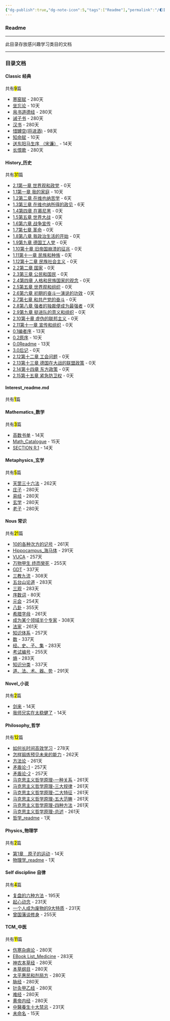 ```yaml
---
{"dg-publish":true,"dg-note-icon":5,"tags":["Readme"],"permalink":"/🌓Interest_兴趣/Interest_readme/","dgPassFrontmatter":true,"noteIcon":5,"created":"2024-08-24T23:09:47.412+08:00","updated":"2024-09-13T16:43:32.782+08:00"}
---
```


### Readme
--- 
此目录存放感兴趣学习类目的文档
***
### 目录文档
<p><span><h4 data-heading="Classic 经典" dir="auto">Classic 经典</h4></span></p><p><span>共有<mark>9</mark>篇</span></p><div><ul class="dataview list-view-ul"><li><span><a data-tooltip-position="top" aria-label="🌓Interest_兴趣/Classic 经典/寒窑赋.md" data-href="🌓Interest_兴趣/Classic 经典/寒窑赋.md" href="🌓Interest_兴趣/Classic 经典/寒窑赋.md" class="internal-link" target="_blank" rel="noopener">寒窑赋</a> - 280天</span></li><li><span><a data-tooltip-position="top" aria-label="🌓Interest_兴趣/Classic 经典/坐忘论.md" data-href="🌓Interest_兴趣/Classic 经典/坐忘论.md" href="🌓Interest_兴趣/Classic 经典/坐忘论.md" class="internal-link" target="_blank" rel="noopener">坐忘论</a> - 10天</span></li><li><span><a data-tooltip-position="top" aria-label="🌓Interest_兴趣/Classic 经典/帛书道德经.md" data-href="🌓Interest_兴趣/Classic 经典/帛书道德经.md" href="🌓Interest_兴趣/Classic 经典/帛书道德经.md" class="internal-link" target="_blank" rel="noopener">帛书道德经</a> - 280天</span></li><li><span><a data-tooltip-position="top" aria-label="🌓Interest_兴趣/Classic 经典/诫子书.md" data-href="🌓Interest_兴趣/Classic 经典/诫子书.md" href="🌓Interest_兴趣/Classic 经典/诫子书.md" class="internal-link" target="_blank" rel="noopener">诫子书</a> - 280天</span></li><li><span><a data-tooltip-position="top" aria-label="🌓Interest_兴趣/Classic 经典/汉书.md" data-href="🌓Interest_兴趣/Classic 经典/汉书.md" href="🌓Interest_兴趣/Classic 经典/汉书.md" class="internal-link" target="_blank" rel="noopener">汉书</a> - 280天</span></li><li><span><a data-tooltip-position="top" aria-label="🌓Interest_兴趣/Classic 经典/惜罇空(将进酒).md" data-href="🌓Interest_兴趣/Classic 经典/惜罇空(将进酒).md" href="🌓Interest_兴趣/Classic 经典/惜罇空(将进酒).md" class="internal-link" target="_blank" rel="noopener">惜罇空(将进酒)</a> - 98天</span></li><li><span><a data-tooltip-position="top" aria-label="🌓Interest_兴趣/Classic 经典/知命赋.md" data-href="🌓Interest_兴趣/Classic 经典/知命赋.md" href="🌓Interest_兴趣/Classic 经典/知命赋.md" class="internal-link" target="_blank" rel="noopener">知命赋</a> - 10天</span></li><li><span><a data-tooltip-position="top" aria-label="🌓Interest_兴趣/Classic 经典/送东阳马生序 （宋濂）.md" data-href="🌓Interest_兴趣/Classic 经典/送东阳马生序 （宋濂）.md" href="🌓Interest_兴趣/Classic 经典/送东阳马生序 （宋濂）.md" class="internal-link" target="_blank" rel="noopener">送东阳马生序 （宋濂）</a> - 14天</span></li><li><span><a data-tooltip-position="top" aria-label="🌓Interest_兴趣/Classic 经典/长恨歌.md" data-href="🌓Interest_兴趣/Classic 经典/长恨歌.md" href="🌓Interest_兴趣/Classic 经典/长恨歌.md" class="internal-link" target="_blank" rel="noopener">长恨歌</a> - 280天</span></li></ul></div><p><span><h4 data-heading="History_历史" dir="auto">History_历史</h4></span></p><p><span>共有<mark>31</mark>篇</span></p><div><ul class="dataview list-view-ul"><li><span><a data-tooltip-position="top" aria-label="🌓Interest_兴趣/History_历史/Mein Kampf/2.1第一章 世界观和政党.md" data-href="🌓Interest_兴趣/History_历史/Mein Kampf/2.1第一章 世界观和政党.md" href="🌓Interest_兴趣/History_历史/Mein Kampf/2.1第一章 世界观和政党.md" class="internal-link" target="_blank" rel="noopener">2.1第一章 世界观和政党</a> - 0天</span></li><li><span><a data-tooltip-position="top" aria-label="🌓Interest_兴趣/History_历史/Mein Kampf/1.1第一章 我的家庭.md" data-href="🌓Interest_兴趣/History_历史/Mein Kampf/1.1第一章 我的家庭.md" href="🌓Interest_兴趣/History_历史/Mein Kampf/1.1第一章 我的家庭.md" class="internal-link" target="_blank" rel="noopener">1.1第一章 我的家庭</a> - 10天</span></li><li><span><a data-tooltip-position="top" aria-label="🌓Interest_兴趣/History_历史/Mein Kampf/1.2第二章 在维也纳苦学.md" data-href="🌓Interest_兴趣/History_历史/Mein Kampf/1.2第二章 在维也纳苦学.md" href="🌓Interest_兴趣/History_历史/Mein Kampf/1.2第二章 在维也纳苦学.md" class="internal-link" target="_blank" rel="noopener">1.2第二章 在维也纳苦学</a> - 6天</span></li><li><span><a data-tooltip-position="top" aria-label="🌓Interest_兴趣/History_历史/Mein Kampf/1.3第三章 在维也纳所得的政见.md" data-href="🌓Interest_兴趣/History_历史/Mein Kampf/1.3第三章 在维也纳所得的政见.md" href="🌓Interest_兴趣/History_历史/Mein Kampf/1.3第三章 在维也纳所得的政见.md" class="internal-link" target="_blank" rel="noopener">1.3第三章 在维也纳所得的政见</a> - 6天</span></li><li><span><a data-tooltip-position="top" aria-label="🌓Interest_兴趣/History_历史/Mein Kampf/1.4第四章 在慕尼黑.md" data-href="🌓Interest_兴趣/History_历史/Mein Kampf/1.4第四章 在慕尼黑.md" href="🌓Interest_兴趣/History_历史/Mein Kampf/1.4第四章 在慕尼黑.md" class="internal-link" target="_blank" rel="noopener">1.4第四章 在慕尼黑</a> - 0天</span></li><li><span><a data-tooltip-position="top" aria-label="🌓Interest_兴趣/History_历史/Mein Kampf/1.5第五章 世界大战.md" data-href="🌓Interest_兴趣/History_历史/Mein Kampf/1.5第五章 世界大战.md" href="🌓Interest_兴趣/History_历史/Mein Kampf/1.5第五章 世界大战.md" class="internal-link" target="_blank" rel="noopener">1.5第五章 世界大战</a> - 0天</span></li><li><span><a data-tooltip-position="top" aria-label="🌓Interest_兴趣/History_历史/Mein Kampf/1.6第六章 战争宣传.md" data-href="🌓Interest_兴趣/History_历史/Mein Kampf/1.6第六章 战争宣传.md" href="🌓Interest_兴趣/History_历史/Mein Kampf/1.6第六章 战争宣传.md" class="internal-link" target="_blank" rel="noopener">1.6第六章 战争宣传</a> - 0天</span></li><li><span><a data-tooltip-position="top" aria-label="🌓Interest_兴趣/History_历史/Mein Kampf/1.7第七章 革命.md" data-href="🌓Interest_兴趣/History_历史/Mein Kampf/1.7第七章 革命.md" href="🌓Interest_兴趣/History_历史/Mein Kampf/1.7第七章 革命.md" class="internal-link" target="_blank" rel="noopener">1.7第七章 革命</a> - 0天</span></li><li><span><a data-tooltip-position="top" aria-label="🌓Interest_兴趣/History_历史/Mein Kampf/1.8第八章 我政治生活的开始.md" data-href="🌓Interest_兴趣/History_历史/Mein Kampf/1.8第八章 我政治生活的开始.md" href="🌓Interest_兴趣/History_历史/Mein Kampf/1.8第八章 我政治生活的开始.md" class="internal-link" target="_blank" rel="noopener">1.8第八章 我政治生活的开始</a> - 0天</span></li><li><span><a data-tooltip-position="top" aria-label="🌓Interest_兴趣/History_历史/Mein Kampf/1.9第九章 德国工人党.md" data-href="🌓Interest_兴趣/History_历史/Mein Kampf/1.9第九章 德国工人党.md" href="🌓Interest_兴趣/History_历史/Mein Kampf/1.9第九章 德国工人党.md" class="internal-link" target="_blank" rel="noopener">1.9第九章 德国工人党</a> - 0天</span></li><li><span><a data-tooltip-position="top" aria-label="🌓Interest_兴趣/History_历史/Mein Kampf/1.10第十章 旧帝国崩溃的征兆.md" data-href="🌓Interest_兴趣/History_历史/Mein Kampf/1.10第十章 旧帝国崩溃的征兆.md" href="🌓Interest_兴趣/History_历史/Mein Kampf/1.10第十章 旧帝国崩溃的征兆.md" class="internal-link" target="_blank" rel="noopener">1.10第十章 旧帝国崩溃的征兆</a> - 0天</span></li><li><span><a data-tooltip-position="top" aria-label="🌓Interest_兴趣/History_历史/Mein Kampf/1.11第十一章 民族和种族.md" data-href="🌓Interest_兴趣/History_历史/Mein Kampf/1.11第十一章 民族和种族.md" href="🌓Interest_兴趣/History_历史/Mein Kampf/1.11第十一章 民族和种族.md" class="internal-link" target="_blank" rel="noopener">1.11第十一章 民族和种族</a> - 0天</span></li><li><span><a data-tooltip-position="top" aria-label="🌓Interest_兴趣/History_历史/Mein Kampf/1.12第十二章 民族社会主义.md" data-href="🌓Interest_兴趣/History_历史/Mein Kampf/1.12第十二章 民族社会主义.md" href="🌓Interest_兴趣/History_历史/Mein Kampf/1.12第十二章 民族社会主义.md" class="internal-link" target="_blank" rel="noopener">1.12第十二章 民族社会主义</a> - 0天</span></li><li><span><a data-tooltip-position="top" aria-label="🌓Interest_兴趣/History_历史/Mein Kampf/2.2第二章 国家.md" data-href="🌓Interest_兴趣/History_历史/Mein Kampf/2.2第二章 国家.md" href="🌓Interest_兴趣/History_历史/Mein Kampf/2.2第二章 国家.md" class="internal-link" target="_blank" rel="noopener">2.2第二章 国家</a> - 0天</span></li><li><span><a data-tooltip-position="top" aria-label="🌓Interest_兴趣/History_历史/Mein Kampf/2.3第三章 公民和国民.md" data-href="🌓Interest_兴趣/History_历史/Mein Kampf/2.3第三章 公民和国民.md" href="🌓Interest_兴趣/History_历史/Mein Kampf/2.3第三章 公民和国民.md" class="internal-link" target="_blank" rel="noopener">2.3第三章 公民和国民</a> - 0天</span></li><li><span><a data-tooltip-position="top" aria-label="🌓Interest_兴趣/History_历史/Mein Kampf/2.4第四章 人格和民族国家的观念.md" data-href="🌓Interest_兴趣/History_历史/Mein Kampf/2.4第四章 人格和民族国家的观念.md" href="🌓Interest_兴趣/History_历史/Mein Kampf/2.4第四章 人格和民族国家的观念.md" class="internal-link" target="_blank" rel="noopener">2.4第四章 人格和民族国家的观念</a> - 0天</span></li><li><span><a data-tooltip-position="top" aria-label="🌓Interest_兴趣/History_历史/Mein Kampf/2.5第五章 世界观和组织.md" data-href="🌓Interest_兴趣/History_历史/Mein Kampf/2.5第五章 世界观和组织.md" href="🌓Interest_兴趣/History_历史/Mein Kampf/2.5第五章 世界观和组织.md" class="internal-link" target="_blank" rel="noopener">2.5第五章 世界观和组织</a> - 0天</span></li><li><span><a data-tooltip-position="top" aria-label="🌓Interest_兴趣/History_历史/Mein Kampf/2.6第六章 初期的奋斗一演说的功效.md" data-href="🌓Interest_兴趣/History_历史/Mein Kampf/2.6第六章 初期的奋斗一演说的功效.md" href="🌓Interest_兴趣/History_历史/Mein Kampf/2.6第六章 初期的奋斗一演说的功效.md" class="internal-link" target="_blank" rel="noopener">2.6第六章 初期的奋斗一演说的功效</a> - 0天</span></li><li><span><a data-tooltip-position="top" aria-label="🌓Interest_兴趣/History_历史/Mein Kampf/2.7第七章 和共产党的奋斗.md" data-href="🌓Interest_兴趣/History_历史/Mein Kampf/2.7第七章 和共产党的奋斗.md" href="🌓Interest_兴趣/History_历史/Mein Kampf/2.7第七章 和共产党的奋斗.md" class="internal-link" target="_blank" rel="noopener">2.7第七章 和共产党的奋斗</a> - 0天</span></li><li><span><a data-tooltip-position="top" aria-label="🌓Interest_兴趣/History_历史/Mein Kampf/2.8第八章 强者的独裁便成为最强者.md" data-href="🌓Interest_兴趣/History_历史/Mein Kampf/2.8第八章 强者的独裁便成为最强者.md" href="🌓Interest_兴趣/History_历史/Mein Kampf/2.8第八章 强者的独裁便成为最强者.md" class="internal-link" target="_blank" rel="noopener">2.8第八章 强者的独裁便成为最强者</a> - 0天</span></li><li><span><a data-tooltip-position="top" aria-label="🌓Interest_兴趣/History_历史/Mein Kampf/2.9第九章 挺进队的意义和组织.md" data-href="🌓Interest_兴趣/History_历史/Mein Kampf/2.9第九章 挺进队的意义和组织.md" href="🌓Interest_兴趣/History_历史/Mein Kampf/2.9第九章 挺进队的意义和组织.md" class="internal-link" target="_blank" rel="noopener">2.9第九章 挺进队的意义和组织</a> - 0天</span></li><li><span><a data-tooltip-position="top" aria-label="🌓Interest_兴趣/History_历史/Mein Kampf/2.10第十章 虚伪的联邦主义.md" data-href="🌓Interest_兴趣/History_历史/Mein Kampf/2.10第十章 虚伪的联邦主义.md" href="🌓Interest_兴趣/History_历史/Mein Kampf/2.10第十章 虚伪的联邦主义.md" class="internal-link" target="_blank" rel="noopener">2.10第十章 虚伪的联邦主义</a> - 0天</span></li><li><span><a data-tooltip-position="top" aria-label="🌓Interest_兴趣/History_历史/Mein Kampf/2.11第十一章 宣传和组织.md" data-href="🌓Interest_兴趣/History_历史/Mein Kampf/2.11第十一章 宣传和组织.md" href="🌓Interest_兴趣/History_历史/Mein Kampf/2.11第十一章 宣传和组织.md" class="internal-link" target="_blank" rel="noopener">2.11第十一章 宣传和组织</a> - 0天</span></li><li><span><a data-tooltip-position="top" aria-label="🌓Interest_兴趣/History_历史/Mein Kampf/0.1编者序.md" data-href="🌓Interest_兴趣/History_历史/Mein Kampf/0.1编者序.md" href="🌓Interest_兴趣/History_历史/Mein Kampf/0.1编者序.md" class="internal-link" target="_blank" rel="noopener">0.1编者序</a> - 13天</span></li><li><span><a data-tooltip-position="top" aria-label="🌓Interest_兴趣/History_历史/Mein Kampf/0.2原序.md" data-href="🌓Interest_兴趣/History_历史/Mein Kampf/0.2原序.md" href="🌓Interest_兴趣/History_历史/Mein Kampf/0.2原序.md" class="internal-link" target="_blank" rel="noopener">0.2原序</a> - 10天</span></li><li><span><a data-tooltip-position="top" aria-label="🌓Interest_兴趣/History_历史/Mein Kampf/0.0Readme.md" data-href="🌓Interest_兴趣/History_历史/Mein Kampf/0.0Readme.md" href="🌓Interest_兴趣/History_历史/Mein Kampf/0.0Readme.md" class="internal-link" target="_blank" rel="noopener">0.0Readme</a> - 13天</span></li><li><span><a data-tooltip-position="top" aria-label="🌓Interest_兴趣/History_历史/Mein Kampf/3.0后记.md" data-href="🌓Interest_兴趣/History_历史/Mein Kampf/3.0后记.md" href="🌓Interest_兴趣/History_历史/Mein Kampf/3.0后记.md" class="internal-link" target="_blank" rel="noopener">3.0后记</a> - 0天</span></li><li><span><a data-tooltip-position="top" aria-label="🌓Interest_兴趣/History_历史/Mein Kampf/2.12第十二章 工会问题.md" data-href="🌓Interest_兴趣/History_历史/Mein Kampf/2.12第十二章 工会问题.md" href="🌓Interest_兴趣/History_历史/Mein Kampf/2.12第十二章 工会问题.md" class="internal-link" target="_blank" rel="noopener">2.12第十二章 工会问题</a> - 0天</span></li><li><span><a data-tooltip-position="top" aria-label="🌓Interest_兴趣/History_历史/Mein Kampf/2.13第十三章 德国在大战的联盟政策.md" data-href="🌓Interest_兴趣/History_历史/Mein Kampf/2.13第十三章 德国在大战的联盟政策.md" href="🌓Interest_兴趣/History_历史/Mein Kampf/2.13第十三章 德国在大战的联盟政策.md" class="internal-link" target="_blank" rel="noopener">2.13第十三章 德国在大战的联盟政策</a> - 0天</span></li><li><span><a data-tooltip-position="top" aria-label="🌓Interest_兴趣/History_历史/Mein Kampf/2.14第十四章 东方政策.md" data-href="🌓Interest_兴趣/History_历史/Mein Kampf/2.14第十四章 东方政策.md" href="🌓Interest_兴趣/History_历史/Mein Kampf/2.14第十四章 东方政策.md" class="internal-link" target="_blank" rel="noopener">2.14第十四章 东方政策</a> - 0天</span></li><li><span><a data-tooltip-position="top" aria-label="🌓Interest_兴趣/History_历史/Mein Kampf/2.15第十五章 紧急防卫权.md" data-href="🌓Interest_兴趣/History_历史/Mein Kampf/2.15第十五章 紧急防卫权.md" href="🌓Interest_兴趣/History_历史/Mein Kampf/2.15第十五章 紧急防卫权.md" class="internal-link" target="_blank" rel="noopener">2.15第十五章 紧急防卫权</a> - 0天</span></li></ul></div><p><span><h4 data-heading="Interest_readme.md" dir="auto">Interest_readme.md</h4></span></p><p><span>共有<mark>1</mark>篇</span></p><div><ul class="dataview list-view-ul"></ul></div><p><span><h4 data-heading="Mathematics_数学" dir="auto">Mathematics_数学</h4></span></p><p><span>共有<mark>3</mark>篇</span></p><div><ul class="dataview list-view-ul"><li><span><a data-tooltip-position="top" aria-label="🌓Interest_兴趣/Mathematics_数学/高数书单.md" data-href="🌓Interest_兴趣/Mathematics_数学/高数书单.md" href="🌓Interest_兴趣/Mathematics_数学/高数书单.md" class="internal-link" target="_blank" rel="noopener">高数书单</a> - 14天</span></li><li><span><a data-tooltip-position="top" aria-label="🌓Interest_兴趣/Mathematics_数学/Math_Catalogue.md" data-href="🌓Interest_兴趣/Mathematics_数学/Math_Catalogue.md" href="🌓Interest_兴趣/Mathematics_数学/Math_Catalogue.md" class="internal-link" target="_blank" rel="noopener">Math_Catalogue</a> - 15天</span></li><li><span><a data-tooltip-position="top" aria-label="🌓Interest_兴趣/Mathematics_数学/Precalculus/SECTION R.1.md" data-href="🌓Interest_兴趣/Mathematics_数学/Precalculus/SECTION R.1.md" href="🌓Interest_兴趣/Mathematics_数学/Precalculus/SECTION R.1.md" class="internal-link" target="_blank" rel="noopener">SECTION R.1</a> - 14天</span></li></ul></div><p><span><h4 data-heading="Metaphysics_玄学" dir="auto">Metaphysics_玄学</h4></span></p><p><span>共有<mark>5</mark>篇</span></p><div><ul class="dataview list-view-ul"><li><span><a data-tooltip-position="top" aria-label="🌓Interest_兴趣/Metaphysics_玄学/天罡三十六法.md" data-href="🌓Interest_兴趣/Metaphysics_玄学/天罡三十六法.md" href="🌓Interest_兴趣/Metaphysics_玄学/天罡三十六法.md" class="internal-link" target="_blank" rel="noopener">天罡三十六法</a> - 262天</span></li><li><span><a data-tooltip-position="top" aria-label="🌓Interest_兴趣/Metaphysics_玄学/庄子.md" data-href="🌓Interest_兴趣/Metaphysics_玄学/庄子.md" href="🌓Interest_兴趣/Metaphysics_玄学/庄子.md" class="internal-link" target="_blank" rel="noopener">庄子</a> - 280天</span></li><li><span><a data-tooltip-position="top" aria-label="🌓Interest_兴趣/Metaphysics_玄学/易经.md" data-href="🌓Interest_兴趣/Metaphysics_玄学/易经.md" href="🌓Interest_兴趣/Metaphysics_玄学/易经.md" class="internal-link" target="_blank" rel="noopener">易经</a> - 280天</span></li><li><span><a data-tooltip-position="top" aria-label="🌓Interest_兴趣/Metaphysics_玄学/玄学.md" data-href="🌓Interest_兴趣/Metaphysics_玄学/玄学.md" href="🌓Interest_兴趣/Metaphysics_玄学/玄学.md" class="internal-link" target="_blank" rel="noopener">玄学</a> - 280天</span></li><li><span><a data-tooltip-position="top" aria-label="🌓Interest_兴趣/Metaphysics_玄学/老子.md" data-href="🌓Interest_兴趣/Metaphysics_玄学/老子.md" href="🌓Interest_兴趣/Metaphysics_玄学/老子.md" class="internal-link" target="_blank" rel="noopener">老子</a> - 280天</span></li></ul></div><p><span><h4 data-heading="Nous 常识" dir="auto">Nous 常识</h4></span></p><p><span>共有<mark>21</mark>篇</span></p><div><ul class="dataview list-view-ul"><li><span><a data-tooltip-position="top" aria-label="🌓Interest_兴趣/Nous 常识/10的各种次方的记号.md" data-href="🌓Interest_兴趣/Nous 常识/10的各种次方的记号.md" href="🌓Interest_兴趣/Nous 常识/10的各种次方的记号.md" class="internal-link" target="_blank" rel="noopener">10的各种次方的记号</a> - 261天</span></li><li><span><a data-tooltip-position="top" aria-label="🌓Interest_兴趣/Nous 常识/Hippocampus_海马体.md" data-href="🌓Interest_兴趣/Nous 常识/Hippocampus_海马体.md" href="🌓Interest_兴趣/Nous 常识/Hippocampus_海马体.md" class="internal-link" target="_blank" rel="noopener">Hippocampus_海马体</a> - 291天</span></li><li><span><a data-tooltip-position="top" aria-label="🌓Interest_兴趣/Nous 常识/VUCA.md" data-href="🌓Interest_兴趣/Nous 常识/VUCA.md" href="🌓Interest_兴趣/Nous 常识/VUCA.md" class="internal-link" target="_blank" rel="noopener">VUCA</a> - 257天</span></li><li><span><a data-tooltip-position="top" aria-label="🌓Interest_兴趣/Nous 常识/万物甲生 终而癸死.md" data-href="🌓Interest_兴趣/Nous 常识/万物甲生 终而癸死.md" href="🌓Interest_兴趣/Nous 常识/万物甲生 终而癸死.md" class="internal-link" target="_blank" rel="noopener">万物甲生 终而癸死</a> - 255天</span></li><li><span><a data-tooltip-position="top" aria-label="🌓Interest_兴趣/Nous 常识/GDT.md" data-href="🌓Interest_兴趣/Nous 常识/GDT.md" href="🌓Interest_兴趣/Nous 常识/GDT.md" class="internal-link" target="_blank" rel="noopener">GDT</a> - 337天</span></li><li><span><a data-tooltip-position="top" aria-label="🌓Interest_兴趣/Nous 常识/三教九流.md" data-href="🌓Interest_兴趣/Nous 常识/三教九流.md" href="🌓Interest_兴趣/Nous 常识/三教九流.md" class="internal-link" target="_blank" rel="noopener">三教九流</a> - 308天</span></li><li><span><a data-tooltip-position="top" aria-label="🌓Interest_兴趣/Nous 常识/五台山论道.md" data-href="🌓Interest_兴趣/Nous 常识/五台山论道.md" href="🌓Interest_兴趣/Nous 常识/五台山论道.md" class="internal-link" target="_blank" rel="noopener">五台山论道</a> - 283天</span></li><li><span><a data-tooltip-position="top" aria-label="🌓Interest_兴趣/Nous 常识/三观.md" data-href="🌓Interest_兴趣/Nous 常识/三观.md" href="🌓Interest_兴趣/Nous 常识/三观.md" class="internal-link" target="_blank" rel="noopener">三观</a> - 283天</span></li><li><span><a data-tooltip-position="top" aria-label="🌓Interest_兴趣/Nous 常识/序数词.md" data-href="🌓Interest_兴趣/Nous 常识/序数词.md" href="🌓Interest_兴趣/Nous 常识/序数词.md" class="internal-link" target="_blank" rel="noopener">序数词</a> - 80天</span></li><li><span><a data-tooltip-position="top" aria-label="🌓Interest_兴趣/Nous 常识/元会.md" data-href="🌓Interest_兴趣/Nous 常识/元会.md" href="🌓Interest_兴趣/Nous 常识/元会.md" class="internal-link" target="_blank" rel="noopener">元会</a> - 254天</span></li><li><span><a data-tooltip-position="top" aria-label="🌓Interest_兴趣/Nous 常识/八卦.md" data-href="🌓Interest_兴趣/Nous 常识/八卦.md" href="🌓Interest_兴趣/Nous 常识/八卦.md" class="internal-link" target="_blank" rel="noopener">八卦</a> - 355天</span></li><li><span><a data-tooltip-position="top" aria-label="🌓Interest_兴趣/Nous 常识/希腊字母.md" data-href="🌓Interest_兴趣/Nous 常识/希腊字母.md" href="🌓Interest_兴趣/Nous 常识/希腊字母.md" class="internal-link" target="_blank" rel="noopener">希腊字母</a> - 261天</span></li><li><span><a data-tooltip-position="top" aria-label="🌓Interest_兴趣/Nous 常识/成为某个领域半个专家.md" data-href="🌓Interest_兴趣/Nous 常识/成为某个领域半个专家.md" href="🌓Interest_兴趣/Nous 常识/成为某个领域半个专家.md" class="internal-link" target="_blank" rel="noopener">成为某个领域半个专家</a> - 308天</span></li><li><span><a data-tooltip-position="top" aria-label="🌓Interest_兴趣/Nous 常识/法家.md" data-href="🌓Interest_兴趣/Nous 常识/法家.md" href="🌓Interest_兴趣/Nous 常识/法家.md" class="internal-link" target="_blank" rel="noopener">法家</a> - 261天</span></li><li><span><a data-tooltip-position="top" aria-label="🌓Interest_兴趣/Nous 常识/知识体系.md" data-href="🌓Interest_兴趣/Nous 常识/知识体系.md" href="🌓Interest_兴趣/Nous 常识/知识体系.md" class="internal-link" target="_blank" rel="noopener">知识体系</a> - 257天</span></li><li><span><a data-tooltip-position="top" aria-label="🌓Interest_兴趣/Nous 常识/数.md" data-href="🌓Interest_兴趣/Nous 常识/数.md" href="🌓Interest_兴趣/Nous 常识/数.md" class="internal-link" target="_blank" rel="noopener">数</a> - 337天</span></li><li><span><a data-tooltip-position="top" aria-label="🌓Interest_兴趣/Nous 常识/经、史、子、集.md" data-href="🌓Interest_兴趣/Nous 常识/经、史、子、集.md" href="🌓Interest_兴趣/Nous 常识/经、史、子、集.md" class="internal-link" target="_blank" rel="noopener">经、史、子、集</a> - 283天</span></li><li><span><a data-tooltip-position="top" aria-label="🌓Interest_兴趣/Nous 常识/考试编号.md" data-href="🌓Interest_兴趣/Nous 常识/考试编号.md" href="🌓Interest_兴趣/Nous 常识/考试编号.md" class="internal-link" target="_blank" rel="noopener">考试编号</a> - 255天</span></li><li><span><a data-tooltip-position="top" aria-label="🌓Interest_兴趣/Nous 常识/熵.md" data-href="🌓Interest_兴趣/Nous 常识/熵.md" href="🌓Interest_兴趣/Nous 常识/熵.md" class="internal-link" target="_blank" rel="noopener">熵</a> - 283天</span></li><li><span><a data-tooltip-position="top" aria-label="🌓Interest_兴趣/Nous 常识/知识分类.md" data-href="🌓Interest_兴趣/Nous 常识/知识分类.md" href="🌓Interest_兴趣/Nous 常识/知识分类.md" class="internal-link" target="_blank" rel="noopener">知识分类</a> - 337天</span></li><li><span><a data-tooltip-position="top" aria-label="🌓Interest_兴趣/Nous 常识/道、法、术、器、势.md" data-href="🌓Interest_兴趣/Nous 常识/道、法、术、器、势.md" href="🌓Interest_兴趣/Nous 常识/道、法、术、器、势.md" class="internal-link" target="_blank" rel="noopener">道、法、术、器、势</a> - 291天</span></li></ul></div><p><span><h4 data-heading="Novel_小说" dir="auto">Novel_小说</h4></span></p><p><span>共有<mark>2</mark>篇</span></p><div><ul class="dataview list-view-ul"><li><span><a data-tooltip-position="top" aria-label="🌓Interest_兴趣/Novel_小说/剑来.md" data-href="🌓Interest_兴趣/Novel_小说/剑来.md" href="🌓Interest_兴趣/Novel_小说/剑来.md" class="internal-link" target="_blank" rel="noopener">剑来</a> - 14天</span></li><li><span><a data-tooltip-position="top" aria-label="🌓Interest_兴趣/Novel_小说/我师兄实在太稳健了.md" data-href="🌓Interest_兴趣/Novel_小说/我师兄实在太稳健了.md" href="🌓Interest_兴趣/Novel_小说/我师兄实在太稳健了.md" class="internal-link" target="_blank" rel="noopener">我师兄实在太稳健了</a> - 14天</span></li></ul></div><p><span><h4 data-heading="Philosophy_哲学" dir="auto">Philosophy_哲学</h4></span></p><p><span>共有<mark>12</mark>篇</span></p><div><ul class="dataview list-view-ul"><li><span><a data-tooltip-position="top" aria-label="🌓Interest_兴趣/Philosophy_哲学/如何长时间高效学习.md" data-href="🌓Interest_兴趣/Philosophy_哲学/如何长时间高效学习.md" href="🌓Interest_兴趣/Philosophy_哲学/如何长时间高效学习.md" class="internal-link" target="_blank" rel="noopener">如何长时间高效学习</a> - 278天</span></li><li><span><a data-tooltip-position="top" aria-label="🌓Interest_兴趣/Philosophy_哲学/怎样锻炼预见未来的能力.md" data-href="🌓Interest_兴趣/Philosophy_哲学/怎样锻炼预见未来的能力.md" href="🌓Interest_兴趣/Philosophy_哲学/怎样锻炼预见未来的能力.md" class="internal-link" target="_blank" rel="noopener">怎样锻炼预见未来的能力</a> - 262天</span></li><li><span><a data-tooltip-position="top" aria-label="🌓Interest_兴趣/Philosophy_哲学/方法论.md" data-href="🌓Interest_兴趣/Philosophy_哲学/方法论.md" href="🌓Interest_兴趣/Philosophy_哲学/方法论.md" class="internal-link" target="_blank" rel="noopener">方法论</a> - 261天</span></li><li><span><a data-tooltip-position="top" aria-label="🌓Interest_兴趣/Philosophy_哲学/矛盾论-1.md" data-href="🌓Interest_兴趣/Philosophy_哲学/矛盾论-1.md" href="🌓Interest_兴趣/Philosophy_哲学/矛盾论-1.md" class="internal-link" target="_blank" rel="noopener">矛盾论-1</a> - 257天</span></li><li><span><a data-tooltip-position="top" aria-label="🌓Interest_兴趣/Philosophy_哲学/矛盾论-2.md" data-href="🌓Interest_兴趣/Philosophy_哲学/矛盾论-2.md" href="🌓Interest_兴趣/Philosophy_哲学/矛盾论-2.md" class="internal-link" target="_blank" rel="noopener">矛盾论-2</a> - 257天</span></li><li><span><a data-tooltip-position="top" aria-label="🌓Interest_兴趣/Philosophy_哲学/马克思主义哲学原理-一种关系.md" data-href="🌓Interest_兴趣/Philosophy_哲学/马克思主义哲学原理-一种关系.md" href="🌓Interest_兴趣/Philosophy_哲学/马克思主义哲学原理-一种关系.md" class="internal-link" target="_blank" rel="noopener">马克思主义哲学原理-一种关系</a> - 261天</span></li><li><span><a data-tooltip-position="top" aria-label="🌓Interest_兴趣/Philosophy_哲学/马克思主义哲学原理-三大规律.md" data-href="🌓Interest_兴趣/Philosophy_哲学/马克思主义哲学原理-三大规律.md" href="🌓Interest_兴趣/Philosophy_哲学/马克思主义哲学原理-三大规律.md" class="internal-link" target="_blank" rel="noopener">马克思主义哲学原理-三大规律</a> - 261天</span></li><li><span><a data-tooltip-position="top" aria-label="🌓Interest_兴趣/Philosophy_哲学/马克思主义哲学原理-二大特征.md" data-href="🌓Interest_兴趣/Philosophy_哲学/马克思主义哲学原理-二大特征.md" href="🌓Interest_兴趣/Philosophy_哲学/马克思主义哲学原理-二大特征.md" class="internal-link" target="_blank" rel="noopener">马克思主义哲学原理-二大特征</a> - 261天</span></li><li><span><a data-tooltip-position="top" aria-label="🌓Interest_兴趣/Philosophy_哲学/马克思主义哲学原理-五大范畴.md" data-href="🌓Interest_兴趣/Philosophy_哲学/马克思主义哲学原理-五大范畴.md" href="🌓Interest_兴趣/Philosophy_哲学/马克思主义哲学原理-五大范畴.md" class="internal-link" target="_blank" rel="noopener">马克思主义哲学原理-五大范畴</a> - 261天</span></li><li><span><a data-tooltip-position="top" aria-label="🌓Interest_兴趣/Philosophy_哲学/马克思主义哲学原理-四种方法.md" data-href="🌓Interest_兴趣/Philosophy_哲学/马克思主义哲学原理-四种方法.md" href="🌓Interest_兴趣/Philosophy_哲学/马克思主义哲学原理-四种方法.md" class="internal-link" target="_blank" rel="noopener">马克思主义哲学原理-四种方法</a> - 261天</span></li><li><span><a data-tooltip-position="top" aria-label="🌓Interest_兴趣/Philosophy_哲学/马克思主义哲学原理-总述.md" data-href="🌓Interest_兴趣/Philosophy_哲学/马克思主义哲学原理-总述.md" href="🌓Interest_兴趣/Philosophy_哲学/马克思主义哲学原理-总述.md" class="internal-link" target="_blank" rel="noopener">马克思主义哲学原理-总述</a> - 261天</span></li><li><span><a data-tooltip-position="top" aria-label="🌓Interest_兴趣/Philosophy_哲学/哲学_readme.md" data-href="🌓Interest_兴趣/Philosophy_哲学/哲学_readme.md" href="🌓Interest_兴趣/Philosophy_哲学/哲学_readme.md" class="internal-link" target="_blank" rel="noopener">哲学_readme</a> - 1天</span></li></ul></div><p><span><h4 data-heading="Physics_物理学" dir="auto">Physics_物理学</h4></span></p><p><span>共有<mark>2</mark>篇</span></p><div><ul class="dataview list-view-ul"><li><span><a data-tooltip-position="top" aria-label="🌓Interest_兴趣/Physics_物理学/费恩曼物理学讲义/第1章　原子的运动.md" data-href="🌓Interest_兴趣/Physics_物理学/费恩曼物理学讲义/第1章　原子的运动.md" href="🌓Interest_兴趣/Physics_物理学/费恩曼物理学讲义/第1章　原子的运动.md" class="internal-link" target="_blank" rel="noopener">第1章　原子的运动</a> - 14天</span></li><li><span><a data-tooltip-position="top" aria-label="🌓Interest_兴趣/Physics_物理学/物理学_readme.md" data-href="🌓Interest_兴趣/Physics_物理学/物理学_readme.md" href="🌓Interest_兴趣/Physics_物理学/物理学_readme.md" class="internal-link" target="_blank" rel="noopener">物理学_readme</a> - 1天</span></li></ul></div><p><span><h4 data-heading="Self  discipline 自律" dir="auto">Self  discipline 自律</h4></span></p><p><span>共有<mark>4</mark>篇</span></p><div><ul class="dataview list-view-ul"><li><span><a data-tooltip-position="top" aria-label="🌓Interest_兴趣/Self  discipline 自律/复盘的六种方法.md" data-href="🌓Interest_兴趣/Self  discipline 自律/复盘的六种方法.md" href="🌓Interest_兴趣/Self  discipline 自律/复盘的六种方法.md" class="internal-link" target="_blank" rel="noopener">复盘的六种方法</a> - 195天</span></li><li><span><a data-tooltip-position="top" aria-label="🌓Interest_兴趣/Self  discipline 自律/起心动念.md" data-href="🌓Interest_兴趣/Self  discipline 自律/起心动念.md" href="🌓Interest_兴趣/Self  discipline 自律/起心动念.md" class="internal-link" target="_blank" rel="noopener">起心动念</a> - 231天</span></li><li><span><a data-tooltip-position="top" aria-label="🌓Interest_兴趣/Self  discipline 自律/一个人成为废物的9大特质.md" data-href="🌓Interest_兴趣/Self  discipline 自律/一个人成为废物的9大特质.md" href="🌓Interest_兴趣/Self  discipline 自律/一个人成为废物的9大特质.md" class="internal-link" target="_blank" rel="noopener">一个人成为废物的9大特质</a> - 231天</span></li><li><span><a data-tooltip-position="top" aria-label="🌓Interest_兴趣/Self  discipline 自律/曾国藩谈修身.md" data-href="🌓Interest_兴趣/Self  discipline 自律/曾国藩谈修身.md" href="🌓Interest_兴趣/Self  discipline 自律/曾国藩谈修身.md" class="internal-link" target="_blank" rel="noopener">曾国藩谈修身</a> - 255天</span></li></ul></div><p><span><h4 data-heading="TCM_中医" dir="auto">TCM_中医</h4></span></p><p><span>共有<mark>11</mark>篇</span></p><div><ul class="dataview list-view-ul"><li><span><a data-tooltip-position="top" aria-label="🌓Interest_兴趣/TCM_中医/书籍/伤寒杂病论.md" data-href="🌓Interest_兴趣/TCM_中医/书籍/伤寒杂病论.md" href="🌓Interest_兴趣/TCM_中医/书籍/伤寒杂病论.md" class="internal-link" target="_blank" rel="noopener">伤寒杂病论</a> - 280天</span></li><li><span><a data-tooltip-position="top" aria-label="🌓Interest_兴趣/TCM_中医/书籍/EBook List_Medicine.md" data-href="🌓Interest_兴趣/TCM_中医/书籍/EBook List_Medicine.md" href="🌓Interest_兴趣/TCM_中医/书籍/EBook List_Medicine.md" class="internal-link" target="_blank" rel="noopener">EBook List_Medicine</a> - 283天</span></li><li><span><a data-tooltip-position="top" aria-label="🌓Interest_兴趣/TCM_中医/书籍/神农本草经.md" data-href="🌓Interest_兴趣/TCM_中医/书籍/神农本草经.md" href="🌓Interest_兴趣/TCM_中医/书籍/神农本草经.md" class="internal-link" target="_blank" rel="noopener">神农本草经</a> - 280天</span></li><li><span><a data-tooltip-position="top" aria-label="🌓Interest_兴趣/TCM_中医/书籍/本草纲目.md" data-href="🌓Interest_兴趣/TCM_中医/书籍/本草纲目.md" href="🌓Interest_兴趣/TCM_中医/书籍/本草纲目.md" class="internal-link" target="_blank" rel="noopener">本草纲目</a> - 280天</span></li><li><span><a data-tooltip-position="top" aria-label="🌓Interest_兴趣/TCM_中医/书籍/太平惠民和剂局方.md" data-href="🌓Interest_兴趣/TCM_中医/书籍/太平惠民和剂局方.md" href="🌓Interest_兴趣/TCM_中医/书籍/太平惠民和剂局方.md" class="internal-link" target="_blank" rel="noopener">太平惠民和剂局方</a> - 280天</span></li><li><span><a data-tooltip-position="top" aria-label="🌓Interest_兴趣/TCM_中医/书籍/脉经.md" data-href="🌓Interest_兴趣/TCM_中医/书籍/脉经.md" href="🌓Interest_兴趣/TCM_中医/书籍/脉经.md" class="internal-link" target="_blank" rel="noopener">脉经</a> - 280天</span></li><li><span><a data-tooltip-position="top" aria-label="🌓Interest_兴趣/TCM_中医/书籍/针灸甲乙经.md" data-href="🌓Interest_兴趣/TCM_中医/书籍/针灸甲乙经.md" href="🌓Interest_兴趣/TCM_中医/书籍/针灸甲乙经.md" class="internal-link" target="_blank" rel="noopener">针灸甲乙经</a> - 280天</span></li><li><span><a data-tooltip-position="top" aria-label="🌓Interest_兴趣/TCM_中医/书籍/难经.md" data-href="🌓Interest_兴趣/TCM_中医/书籍/难经.md" href="🌓Interest_兴趣/TCM_中医/书籍/难经.md" class="internal-link" target="_blank" rel="noopener">难经</a> - 280天</span></li><li><span><a data-tooltip-position="top" aria-label="🌓Interest_兴趣/TCM_中医/书籍/黄帝内经.md" data-href="🌓Interest_兴趣/TCM_中医/书籍/黄帝内经.md" href="🌓Interest_兴趣/TCM_中医/书籍/黄帝内经.md" class="internal-link" target="_blank" rel="noopener">黄帝内经</a> - 280天</span></li><li><span><a data-tooltip-position="top" aria-label="🌓Interest_兴趣/TCM_中医/常识/中醫養生十大禁忌.md" data-href="🌓Interest_兴趣/TCM_中医/常识/中醫養生十大禁忌.md" href="🌓Interest_兴趣/TCM_中医/常识/中醫養生十大禁忌.md" class="internal-link" target="_blank" rel="noopener">中醫養生十大禁忌</a> - 231天</span></li><li><span><a data-tooltip-position="top" aria-label="🌓Interest_兴趣/TCM_中医/常识/未命名.md" data-href="🌓Interest_兴趣/TCM_中医/常识/未命名.md" href="🌓Interest_兴趣/TCM_中医/常识/未命名.md" class="internal-link" target="_blank" rel="noopener">未命名</a> - 15天</span></li></ul></div>

